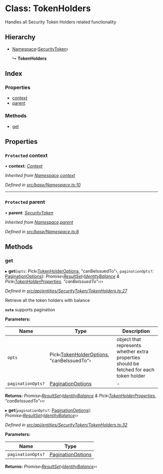 # Class: TokenHolders

Handles all Security Token Holders related functionality

## Hierarchy

* [Namespace](base.namespace.md)‹[SecurityToken](api_entities_securitytoken.securitytoken.md)›

  ↳ **TokenHolders**

## Index

### Properties

* [context](api_entities_securitytoken.tokenholders.md#protected-context)
* [parent](api_entities_securitytoken.tokenholders.md#protected-parent)

### Methods

* [get](api_entities_securitytoken.tokenholders.md#get)

## Properties

### `Protected` context

• **context**: *[Context](context.context-1.md)*

*Inherited from [Namespace](base.namespace.md).[context](base.namespace.md#protected-context)*

*Defined in [src/base/Namespace.ts:10](https://github.com/PolymathNetwork/polymesh-sdk/blob/d7c2770/src/base/Namespace.ts#L10)*

___

### `Protected` parent

• **parent**: *[SecurityToken](api_entities_securitytoken.securitytoken.md)*

*Inherited from [Namespace](base.namespace.md).[parent](base.namespace.md#protected-parent)*

*Defined in [src/base/Namespace.ts:8](https://github.com/PolymathNetwork/polymesh-sdk/blob/d7c2770/src/base/Namespace.ts#L8)*

## Methods

###  get

▸ **get**(`opts`: Pick‹[TokenHolderOptions](../interfaces/api_entities_securitytoken.tokenholderoptions.md), "canBeIssuedTo"›, `paginationOpts?`: [PaginationOptions](../interfaces/types.paginationoptions.md)): *Promise‹[ResultSet](../interfaces/types.resultset.md)‹[IdentityBalance](../interfaces/api_entities_securitytoken.identitybalance.md) & Pick‹[TokenHolderProperties](../interfaces/api_entities_securitytoken.tokenholderproperties.md), "canBeIssuedTo"›››*

*Defined in [src/api/entities/SecurityToken/TokenHolders.ts:27](https://github.com/PolymathNetwork/polymesh-sdk/blob/d7c2770/src/api/entities/SecurityToken/TokenHolders.ts#L27)*

Retrieve all the token holders with balance

**`note`** supports pagination

**Parameters:**

Name | Type | Description |
------ | ------ | ------ |
`opts` | Pick‹[TokenHolderOptions](../interfaces/api_entities_securitytoken.tokenholderoptions.md), "canBeIssuedTo"› | object that represents whether extra properties should be fetched for each token holder  |
`paginationOpts?` | [PaginationOptions](../interfaces/types.paginationoptions.md) | - |

**Returns:** *Promise‹[ResultSet](../interfaces/types.resultset.md)‹[IdentityBalance](../interfaces/api_entities_securitytoken.identitybalance.md) & Pick‹[TokenHolderProperties](../interfaces/api_entities_securitytoken.tokenholderproperties.md), "canBeIssuedTo"›››*

▸ **get**(`paginationOpts?`: [PaginationOptions](../interfaces/types.paginationoptions.md)): *Promise‹[ResultSet](../interfaces/types.resultset.md)‹[IdentityBalance](../interfaces/api_entities_securitytoken.identitybalance.md)››*

*Defined in [src/api/entities/SecurityToken/TokenHolders.ts:32](https://github.com/PolymathNetwork/polymesh-sdk/blob/d7c2770/src/api/entities/SecurityToken/TokenHolders.ts#L32)*

**Parameters:**

Name | Type |
------ | ------ |
`paginationOpts?` | [PaginationOptions](../interfaces/types.paginationoptions.md) |

**Returns:** *Promise‹[ResultSet](../interfaces/types.resultset.md)‹[IdentityBalance](../interfaces/api_entities_securitytoken.identitybalance.md)››*
